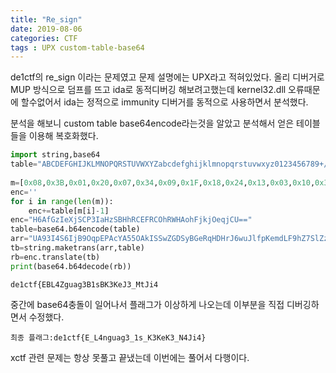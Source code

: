 ```yaml
---
title: "Re_sign" 
date: 2019-08-06
categories: CTF
tags : UPX custom-table-base64
---
```

de1ctf의 re_sign 이라는 문제였고 문제 설명에는 UPX라고 적혀있었다.
올리 디버거로 MUP 방식으로 덤프를 뜨고 ida로 동적디버깅 해보려고했는데 kernel32.dll 오류때문에 할수없어서 
ida는 정적으로 immunity 디버거를 동적으로 사용하면서 분석했다.

분석을 해보니 custom table base64encode라는것을 알았고 분석해서 얻은 테이블들을 이용해 복호화했다.

```python
import string,base64
table="ABCDEFGHIJKLMNOPQRSTUVWXYZabcdefghijklmnopqrstuvwxyz0123456789+/="
	
m=[0x08,0x3B,0x01,0x20,0x07,0x34,0x09,0x1F,0x18,0x24,0x13,0x03,0x10,0x38,0x09,0x1B,0x08,0x34,0x13,0x02,0x08,0x22,0x12,0x03,0x05,0x06,0x12,0x03,0x0F,0x22,0x12,0x17,0x08,0x01,0x29,0x22,0x06,0x24,0x32,0x24,0x0F,0x1F,0x2B,0x24,0x03,0x15,0x41,0x41]
enc=''
for i in range(len(m)):
	enc+=table[m[i]-1]
enc="H6AfGzIeXjSCP3IaHzSBHhRCEFRCOhRWHAohFjkjOeqjCU=="
table=base64.b64encode(table)
arr="UA93I4S6IjB9OqpEPAcYA55OAkISSwZGDSyBGeRqHDHrJ6wuJlfpKemdLF9hZ7SlZzBcXM0fEMEjRPGzT3qiWhj="
tb=string.maketrans(arr,table)
rb=enc.translate(tb)
print(base64.b64decode(rb))
```

```
de1ctf{EBL4Zguag3B1sBK3KeJ3_MtJi4	
```

중간에 base64충돌이 일어나서 플래그가 이상하게 나오는데 이부분을 직접 디버깅하면서 수정했다.
```
최종 플래그:de1ctf{E_L4nguag3_1s_K3KeK3_N4Ji4}
```


xctf 관련 문제는 항상 못풀고 끝냈는데 이번에는 풀어서 다행이다.
